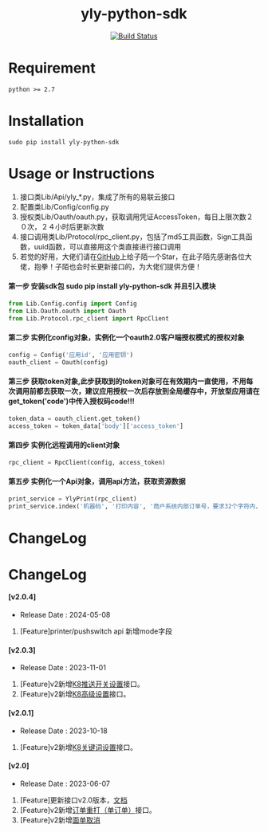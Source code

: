 <h1 align="center">yly-python-sdk</h1>
<p align="center">
<a href="https://travis-ci.com/Qzm6826/yly-python-sdk"><img src="https://travis-ci.com/Qzm6826/yly-python-sdk.svg?branch=master" alt="Build Status"></a>
</p>

# Requirement  
```
python >= 2.7 
```

# Installation  
```shell
sudo pip install yly-python-sdk
```

# Usage or Instructions
 1. 接口类Lib/Api/yly_*.py，集成了所有的易联云接口
 2. 配置类Lib/Config/config.py
 3. 授权类Lib/Oauth/oauth.py，获取调用凭证AccessToken，每日上限次数２０次，２４小时后更新次数
 4. 接口调用类Lib/Protocol/rpc_client.py，包括了md5工具函数，Sign工具函数，uuid函数，可以直接用这个类直接进行接口调用
 5. 若觉的好用，大佬们请在<a href= 'https://github.com/Qzm6826/yly-python-sdk'>GitHub</a>上给子陌一个Star，在此子陌先感谢各位大佬，抱拳！子陌也会时长更新接口的，为大佬们提供方便！  

#### 第一步 安装sdk包 sudo pip install yly-python-sdk 并且引入模块
```python
from Lib.Config.config import Config
from Lib.Oauth.oauth import Oauth
from Lib.Protocol.rpc_client import RpcClient
```

#### 第二步 实例化config对象，实例化一个oauth2.0客户端授权模式的授权对象  
```python
config = Config('应用id', '应用密钥')
oauth_client = Oauth(config)
```
#### 第三️步 获取token对象,此步获取到的token对象可在有效期内一直使用，不用每次调用前都去获取一次，建议应用授权一次后存放到全局缓存中，开放型应用请在get_token('code')中传入授权码code!!!
```python
token_data = oauth_client.get_token()
access_token = token_data['body']['access_token']
```
#### 第四步 实例化远程调用的client对象
```python
rpc_client = RpcClient(config, access_token)
```
#### 第五步 实例化一个Api对象，调用api方法，获取资源数据
```python
print_service = YlyPrint(rpc_client)
print_service.index('机器码', '打印内容', '商户系统内部订单号，要求32个字符内，只能是数字、大小写字母')
```

# ChangeLog
# ChangeLog
#### [v2.0.4]
* Release Date : 2024-05-08
1. [Feature]printer/pushswitch api 新增mode字段
#### [v2.0.3]
* Release Date : 2023-11-01
1. [Feature]v2新增[K8推送开关设置](https://www.kancloud.cn/ly6886/oauth-api/3208323)接口。
2. [Feature]v2新增[K8高级设置](https://www.kancloud.cn/ly6886/oauth-api/3208324)接口。
#### [v2.0.1]
* Release Date : 2023-10-18
1. [Feature]v2新增[K8关键词设置](https://www.kancloud.cn/ly6886/oauth-api/3198288)接口。
#### [v2.0]
* Release Date : 2023-06-07
1. [Feature]更新接口v2.0版本，[文档](https://www.kancloud.cn/ly6886/oauth-api/3170299)
2. [Feature]v2新增[订单重打（单订单）](https://www.kancloud.cn/ly6886/oauth-api/3170332)接口。
3. [Feature]v2新增[面单取消](https://www.kancloud.cn/ly6886/oauth-api/3170326)